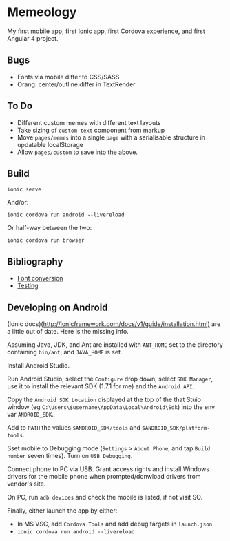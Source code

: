 Memeology
=========

My first mobile app, first Ionic app, first Cordova experience, and first Angular 4 project.


Bugs
----

 - Fonts via mobile differ to CSS/SASS
 - Orang: center/outline differ in TextRender

To Do
-----

- Different custom memes with different text layouts
- Take sizing of `custom-text` component from markup
- Move `pages/memes` into a single `page` with a serialisable structure in updatable localStorage
- Allow `pages/custom` to save into the above.

Build
-----

    ionic serve

And/or:

    ionic cordova run android --livereload

Or half-way between the two:

    ionic cordova run browser

Bibliography
------------

- [Font conversion](https://medium.com/@leetheguy/adding-fonts-to-your-ionic-1-sass-app-dfbabf20dcaf)
- [Testing](https://leifwells.github.io/2017/08/27/testing-in-ionic-configure-existing-projects-for-testing/)

Developing on Android
---------------------

(Ionic docs)(<http://ionicframework.com/docs/v1/guide/installation.html)> are a little out of date. Here is the missing info.

Assuming Java, JDK, and Ant are installed with `ANT_HOME` set to the directory containing `bin/ant`, and `JAVA_HOME` is set.

Install  Android Studio.

Run  Android Studio, select the `Configure` drop down, select `SDK Manager`, use it to install the relevant SDK (1.7.1 for me) and the `Android API`.

Copy the `Android SDK Location` displayed at the top of the that Stuio window (eg `C:\Users\$username\AppData\Local\Android\Sdk`) into the env var `ANDROID_SDK`.

Add to `PATH` the values `$ANDROID_SDK/tools` and `$ANDROID_SDK/platform-tools`.

Sset mobile to Debugging mode (`Settings` > `About Phone`, and tap `Build number` seven times). Turn on `USB Debugging`.

Connect phone to PC via USB. Grant access rights and install Windows drivers for the mobile phone when prompted/donwload drivers from vendor's site.

On PC, run `adb devices` and check the mobile is listed, if not visit SO.

Finally, either launch the app by either:

- In MS VSC, add `Cordova Tools` and add debug targets in `launch.json`
- `ionic cordova run android --livereload`
